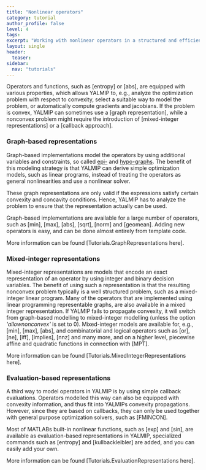 ```yaml
---
title: "Nonlinear operators"
category: tutorial
author_profile: false
level: 4
tags:
excerpt: "Working with nonlinear operators in a structured and efficient fashion"
layout: single
header:
  teaser:
sidebar:
  nav: "tutorials"
---
```


Operators and functions, such as [entropy] or [abs], are equipped with various properties, which allows YALMIP to, e.g., analyze the optimization problem with respect to convexity, select a suitable way to model the problem, or automatically compute gradients and jacobians. If the problem is convex, YALMIP can sometimes use a [graph representation], while a nonconvex problem might require the introduction of [mixed-integer representations] or a [callback approach].

### Graph-based representations

Graph-based implementations model the operators by using additional variables and constraints, so called [epi-](http://en.wikipedia.org/wiki/Epigraph_%28mathematics%29) and [hypo-graphs](http://en.wikipedia.org/wiki/Hypograph_%28mathematics%29). The benefit of this modeling strategy is that YALMIP can derive simple optimization models, such as linear programs, instead of treating the operators as general nonlinearities and use a nonlinear solver.

These graph representations are only valid if the expressions satisfy certain convexity and concavity conditions. Hence, YALMIP has to analyze the problem to ensure that the representation actually can be used.

Graph-based implementations are available for a large number of operators, such as [min], [max], [abs], [sqrt], [norm] and [geomean]. Adding new operators is easy, and can be done almost entirely from template code.

More information can be found [Tutorials.GraphRepresentations  here].

### Mixed-integer representations

Mixed-integer representations are models that encode an exact representation of an operator by using integer and binary decision variables. The benefit of using such a representation is that the resulting nonconvex problem typically is a well structured problem, such as a mixed-integer linear program. Many of the operators that are implemented using linear programming representable graphs, are also available in a mixed integer representation. If YALMIP fails to propagate convexity, it will switch from graph-based modelling to mixed-integer modelling (unless the option *'allownonconvex'* is set to 0). Mixed-integer models are available for, e.g., [min], [max], [abs], and combinatorial and logical operators such as [or], [ne], [iff], [implies], [nnz] and many more, and on a higher level, piecewise affine and quadratic functions in connection with [MPT].

More information can be found [Tutorials.MixedIntegerRepresentations here].

### Evaluation-based representations

A third way to model operators in YALMIP is by using simple callback evaluations. Operators  modelled this way can also be equipped with convexity information, and thus fit into YALMIPs convexity propagations. However, since they are based on callbacks, they can only be used together with general purpose optimization solvers, such as [FMINCON].

Most of MATLABs built-in nonlinear functions, such as [exp] and [sin], are available as evaluation-based representations in YALMIP, specialized commands such as [entropy] and [kullbackleibler] are added, and you can easily add your own.

More information can be found [Tutorials.EvaluationRepresentations  here].
